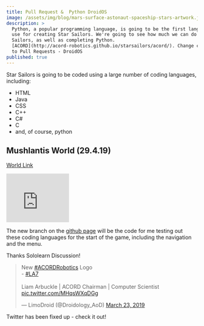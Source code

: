 ```yaml
---
title: Pull Request &  Python DroidOS
image: /assets/img/blog/mars-surface-astonaut-spaceship-stars-artwork.jpg
description: >
  Python, a popular programming language, is going to be the first language we
  use for creating Star Sailors. We're going to see how much we can do in Star
  Sailors, as well as completing Python.
  [ACORD](http://acord-robotics.github.io/starsailors/acord/). Change category
  to Pull Requests - DroidOS
published: true
---
```


Star Sailors is going to be coded using a large number of coding languages, including:
* HTML
* Java
* CSS
* C++
* C#
* C
* and, of course, python

## Mushlantis World (29.4.19)
[World Link](https://1drv.ms/f/s!Ak1pvbWm73EpidoDAt1HR6YoKutGYQ)

<iframe src="https://onedrive.live.com/embed?cid=2971EFA6B5BD694D&resid=2971EFA6B5BD694D%21158979&authkey=AOJeFPfEXYY4mq8" width="165" height="128" frameborder="0" scrolling="no"></iframe>


The new branch on the [github page](http://github.com/acord-robotics/starsailors/) will be the code for me testing out these coding languages for the start of the game, including the navigation and the menu.

Thanks Sololearn Discussion!

<blockquote class="twitter-tweet" data-lang="en"><p lang="en" dir="ltr">New <a href="https://twitter.com/hashtag/ACORDRobotics?src=hash&amp;ref_src=twsrc%5Etfw">#ACORDRobotics</a> Logo<br>- <a href="https://twitter.com/hashtag/LA7?src=hash&amp;ref_src=twsrc%5Etfw">#LA7</a><br><br>Liam Arbuckle | ACORD Chairman | Computer Scientist <a href="https://t.co/MHqsWXqDGg">pic.twitter.com/MHqsWXqDGg</a></p>&mdash; LimoDroid (@Droidology_AoD) <a href="https://twitter.com/Droidology_AoD/status/1109357188240175104?ref_src=twsrc%5Etfw">March 23, 2019</a></blockquote>
<script async src="https://platform.twitter.com/widgets.js" charset="utf-8"></script>

Twitter has been fixed up - check it out!
